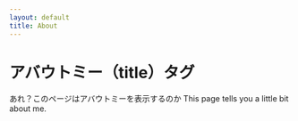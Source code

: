 ```yaml
---
layout: default
title: About
---
```

# アバウトミー（title）タグ

あれ？このページはアバウトミーを表示するのか
This page tells you a little bit about me.